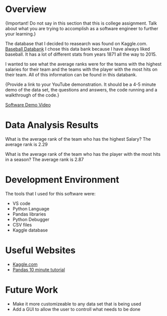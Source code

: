 # Overview

{Important!  Do not say in this section that this is college assignment.  Talk about what you are trying to accomplish as a software engineer to further your learning.}

The database that I decided to reasearch was found on Kaggle.com. [Baseball Databank](https://www.kaggle.com/datasets/open-source-sports/baseball-databank) I chose this data bank because I have always liked baseball. It has a lot of different stats from years 1871 all the way to 2015.

I wanted to see what the average ranks were for the teams with the highest salaries for their team and the teams with the player with the most hits on their team. All of this information can be found in this databank.

{Provide a link to your YouTube demonstration.  It should be a 4-5 minute demo of the data set, the questions and answers, the code running and a walkthrough of the code.}

[Software Demo Video](http://youtube.link.goes.here)

# Data Analysis Results

What is the average rank of the team who has the highest Salary?
The average rank is 2.29

What is the average rank of the team who has the player with the most hits in a season?
The average rank is 2.87

# Development Environment
The tools that I used for this software were:
- VS code
- Python Language
- Pandas libraries
- Python Debugger
- CSV files
- Kaggle database

# Useful Websites
* [Kaggle.com](https://www.kaggle.com/datasets/open-source-sports/baseball-databank)
* [Pandas 10 minute tutorial](https://pandas.pydata.org/docs/user_guide/10min.html#min)


# Future Work

* Make it more customizeable to any data set that is being used
* Add a GUI to allow the user to controll what needs to be done